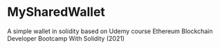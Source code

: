 # MySharedWallet
A simple wallet in solidity based on Udemy course Ethereum Blockchain Developer Bootcamp With Solidity (2021)
